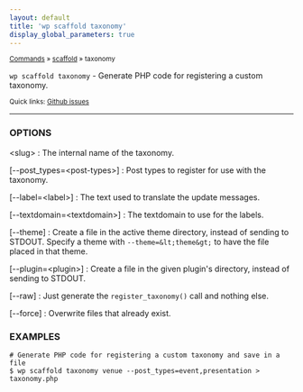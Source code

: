 ```yaml
---
layout: default
title: 'wp scaffold taxonomy'
display_global_parameters: true
---
```


<small>[Commands](/commands/) &raquo; [scaffold](/commands/scaffold/) &raquo; taxonomy</small>

`wp scaffold taxonomy` - Generate PHP code for registering a custom taxonomy.

<small>Quick links: <a href="https://github.com/wp-cli/wp-cli/issues?q=is%3Aopen+label%3Acommand%3Ascaffold-taxonomy+sort%3Aupdated-desc">Github issues</a></small>

<hr />

### OPTIONS

&lt;slug&gt;
: The internal name of the taxonomy.

[\--post_types=&lt;post-types&gt;]
: Post types to register for use with the taxonomy.

[\--label=&lt;label&gt;]
: The text used to translate the update messages.

[\--textdomain=&lt;textdomain&gt;]
: The textdomain to use for the labels.

[\--theme]
: Create a file in the active theme directory, instead of sending to
STDOUT. Specify a theme with `--theme=&lt;theme&gt;` to have the file placed in that theme.

[\--plugin=&lt;plugin&gt;]
: Create a file in the given plugin's directory, instead of sending to STDOUT.

[\--raw]
: Just generate the `register_taxonomy()` call and nothing else.

[\--force]
: Overwrite files that already exist.

### EXAMPLES

    # Generate PHP code for registering a custom taxonomy and save in a file
    $ wp scaffold taxonomy venue --post_types=event,presentation > taxonomy.php




